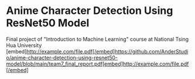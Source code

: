 # Anime Character Detection Using ResNet50 Model
Final project of "Introduction to Machine Learning" course at National Tsing Hua University
[embed]http://example.com/file.pdf[/embed]https://github.com/AnderStudio/anime-character-detection-using-resnet50-model/blob/main/team7_final_report.pdf[embed]http://example.com/file.pdf[/embed]
